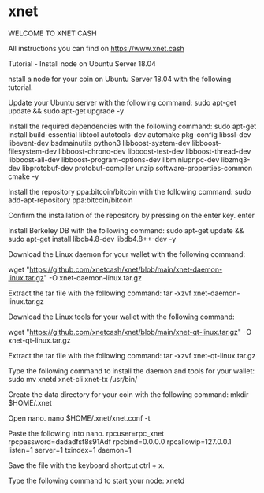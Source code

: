 # xnet

WELCOME TO XNET CASH

All instructions you can find on https://www.xnet.cash



Tutorial - Install node on Ubuntu Server 18.04

nstall a node for your coin on Ubuntu Server 18.04 with the following tutorial.

Update your Ubuntu server with the following command:
sudo apt-get update && sudo apt-get upgrade -y

Install the required dependencies with the following command:
sudo apt-get install build-essential libtool autotools-dev automake pkg-config libssl-dev libevent-dev bsdmainutils python3 libboost-system-dev libboost-filesystem-dev libboost-chrono-dev libboost-test-dev libboost-thread-dev libboost-all-dev libboost-program-options-dev libminiupnpc-dev libzmq3-dev libprotobuf-dev protobuf-compiler unzip software-properties-common cmake -y

Install the repository ppa:bitcoin/bitcoin with the following command:
sudo add-apt-repository ppa:bitcoin/bitcoin

Confirm the installation of the repository by pressing on the enter key. enter

Install Berkeley DB with the following command:
sudo apt-get update && sudo apt-get install libdb4.8-dev libdb4.8++-dev -y

Download the Linux daemon for your wallet with the following command:

wget "https://github.com/xnetcash/xnet/blob/main/xnet-daemon-linux.tar.gz" -O xnet-daemon-linux.tar.gz


Extract the tar file with the following command:
tar -xzvf xnet-daemon-linux.tar.gz

Download the Linux tools for your wallet with the following command:

wget "https://github.com/xnetcash/xnet/blob/main/xnet-qt-linux.tar.gz" -O xnet-qt-linux.tar.gz

Extract the tar file with the following command:
tar -xzvf xnet-qt-linux.tar.gz

Type the following command to install the daemon and tools for your wallet:
sudo mv xnetd xnet-cli xnet-tx /usr/bin/

Create the data directory for your coin with the following command:
mkdir $HOME/.xnet

Open nano.
nano $HOME/.xnet/xnet.conf -t

Paste the following into nano.
rpcuser=rpc_xnet
rpcpassword=dadadfsf8s91Adf
rpcbind=0.0.0.0
rpcallowip=127.0.0.1
listen=1
server=1
txindex=1
daemon=1

Save the file with the keyboard shortcut ctrl + x.

Type the following command to start your node:
xnetd

